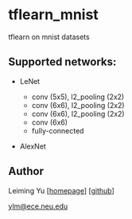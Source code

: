 # tflearn_mnist
tflearn on mnist datasets

## Supported networks:
* LeNet
  * conv (5x5), l2_pooling (2x2)
  * conv (6x6), l2_pooling (2x2)
  * conv (6x6), l2_pooling (2x2)
  * conv (6x6)
  * fully-connected
  
* AlexNet

## Author
Leiming Yu
[[homepage](http://www1.coe.neu.edu/~ylm/)]
[[github](https://github.com/3upperm2n/)]

ylm@ece.neu.edu
